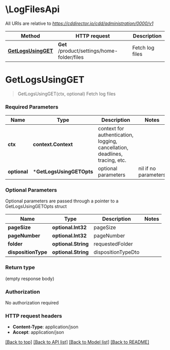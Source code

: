 # \LogFilesApi

All URIs are relative to *https://cddirector.io/cdd/administration/0000/v1*

Method | HTTP request | Description
------------- | ------------- | -------------
[**GetLogsUsingGET**](LogFilesApi.md#GetLogsUsingGET) | **Get** /product/settings/home-folder/files | Fetch log files


# **GetLogsUsingGET**
> GetLogsUsingGET(ctx, optional)
Fetch log files

### Required Parameters

Name | Type | Description  | Notes
------------- | ------------- | ------------- | -------------
 **ctx** | **context.Context** | context for authentication, logging, cancellation, deadlines, tracing, etc.
 **optional** | ***GetLogsUsingGETOpts** | optional parameters | nil if no parameters

### Optional Parameters
Optional parameters are passed through a pointer to a GetLogsUsingGETOpts struct

Name | Type | Description  | Notes
------------- | ------------- | ------------- | -------------
 **pageSize** | **optional.Int32**| pageSize | 
 **pageNumber** | **optional.Int32**| pageNumber | 
 **folder** | **optional.String**| requestedFolder | 
 **dispositionType** | **optional.String**| dispositionTypeDto | 

### Return type

 (empty response body)

### Authorization

No authorization required

### HTTP request headers

 - **Content-Type**: application/json
 - **Accept**: application/json

[[Back to top]](#) [[Back to API list]](../README.md#documentation-for-api-endpoints) [[Back to Model list]](../README.md#documentation-for-models) [[Back to README]](../README.md)

